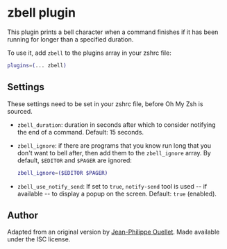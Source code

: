 # zbell plugin

This plugin prints a bell character when a command finishes if it has been running for longer than a specified duration.

To use it, add `zbell` to the plugins array in your zshrc file:

```zsh
plugins=(... zbell)
```

## Settings

These settings need to be set in your zshrc file, before Oh My Zsh is sourced.

- `zbell_duration`: duration in seconds after which to consider notifying the end of a command. Default: 15 seconds.

- `zbell_ignore`: if there are programs that you know run long that you don't want to bell after, then add them to
  the `zbell_ignore` array. By default, `$EDITOR` and `$PAGER` are ignored:

  ```zsh
  zbell_ignore=($EDITOR $PAGER)
  ```

- `zbell_use_notify_send`: If set to `true`, `notify-send` tool is used -- if available -- to display a popup on the
  screen. Default: `true` (enabled).

## Author

Adapted from an original version by [Jean-Philippe Ouellet](https://github.com/jpouellet). Made available under the ISC
license.
